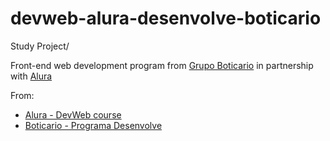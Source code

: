 # devweb-alura-desenvolve-boticario
Study Project/

Front-end web development program from [Grupo Boticario](https://www.grupoboticario.com.br/) in partnership with [Alura](https://www.alura.com.br)

From:
- [Alura - DevWeb course](https://cursos.alura.com.br/corp/devweb-115525-p718161)
- [Boticario - Programa Desenvolve](https://desenvolve.grupoboticario.com.br/)
